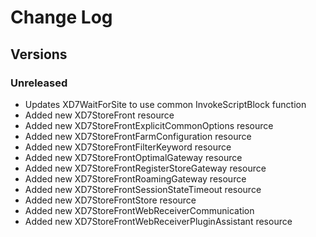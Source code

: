 # Change Log #

## Versions ##

### Unreleased ###

* Updates XD7WaitForSite to use common InvokeScriptBlock function
* Added new XD7StoreFront resource
* Added new XD7StoreFrontExplicitCommonOptions resource
* Added new XD7StoreFrontFarmConfiguration resource
* Added new XD7StoreFrontFilterKeyword resource
* Added new XD7StoreFrontOptimalGateway resource
* Added new XD7StoreFrontRegisterStoreGateway resource
* Added new XD7StoreFrontRoamingGateway resource
* Added new XD7StoreFrontSessionStateTimeout resource
* Added new XD7StoreFrontStore resource
* Added new XD7StoreFrontWebReceiverCommunication
* Added new XD7StoreFrontWebReceiverPluginAssistant resource
